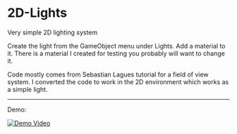 # 2D-Lights
Very simple 2D lighting system

Create the light from the GameObject menu under Lights. Add a material to it. There is a material I created for testing you probably will want to change it.

Code mostly comes from Sebastian Lagues tutorial for a field of view system. I converted the code to work in the 2D environment which works as a simple light.

_________________________

Demo:

[![Demo Video](https://img.youtube.com/vi/smTN-DKyzQc/0.jpg)](https://www.youtube.com/watch?v=smTN-DKyzQc "2D-Lights")
